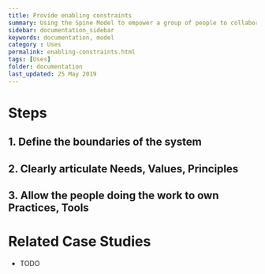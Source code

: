 ```yaml
---
title: Provide enabling constraints
summary: Using the Spine Model to empower a group of people to collaborate
sidebar: documentation_sidebar
keywords: documentation, model
category : Uses
permalink: enabling-constraints.html
tags: [Uses]
folder: documentation
last_updated: 25 May 2019
---
```


# Steps

## 1. Define the boundaries of the system

## 2. Clearly articulate Needs, Values, Principles

## 3. Allow the people doing the work to own Practices, Tools

# Related Case Studies 

* TODO